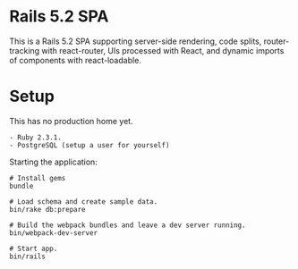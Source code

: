 
# Rails 5.2 SPA

This is a Rails 5.2 SPA supporting server-side rendering, code splits,
router-tracking with react-router, UIs processed with React, and
dynamic imports of components with react-loadable.

# Setup

This has no production home yet.

    - Ruby 2.3.1.
    - PostgreSQL (setup a user for yourself)

Starting the application:

    # Install gems
    bundle 

    # Load schema and create sample data.
    bin/rake db:prepare 

    # Build the webpack bundles and leave a dev server running.
    bin/webpack-dev-server

    # Start app.
    bin/rails           

